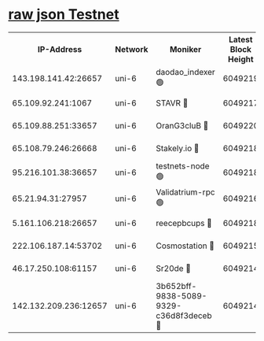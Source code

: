[raw json Testnet](https://rpc-check.junot.stavr.tech/junot/rpc-junot-result.json)
=


<table><tr><th>IP-Address</th><th>Network</th><th>Moniker</th><th>Latest Block Height</th><th>Earliest Block Height</th><th>Catching Up</th><th>Tx Index</th><th>Voting Power</th><th>Scan Time</th></tr><tr><td>143.198.141.42:26657</td><td>uni-6</td><td>daodao_indexer 🟢</td><td>6049219</td><td>1</td><td>False</td><td>off</td><td>0</td><td>2023-12-13T20:23:06.952990278UTC</td></tr><tr><td>65.109.92.241:1067</td><td>uni-6</td><td>STAVR 🔴</td><td>6049217</td><td>1138541</td><td>False</td><td>on</td><td>6047</td><td>2023-12-13T20:22:56.496117200UTC</td></tr><tr><td>65.109.88.251:33657</td><td>uni-6</td><td>OranG3cluB 🔴</td><td>6049220</td><td>1138541</td><td>False</td><td>on</td><td>11</td><td>2023-12-13T20:23:11.412079784UTC</td></tr><tr><td>65.108.79.246:26668</td><td>uni-6</td><td>Stakely.io 🔴</td><td>6049218</td><td>1570872</td><td>False</td><td>on</td><td>1254229</td><td>2023-12-13T20:22:57.502648752UTC</td></tr><tr><td>95.216.101.38:36657</td><td>uni-6</td><td>testnets-node 🟢</td><td>6049218</td><td>1615130</td><td>False</td><td>on</td><td>0</td><td>2023-12-13T20:22:59.912213676UTC</td></tr><tr><td>65.21.94.31:27957</td><td>uni-6</td><td>Validatrium-rpc 🟢</td><td>6049216</td><td>2943363</td><td>False</td><td>on</td><td>0</td><td>2023-12-13T20:22:52.000798332UTC</td></tr><tr><td>5.161.106.218:26657</td><td>uni-6</td><td>reecepbcups 🔴</td><td>6049218</td><td>4468422</td><td>False</td><td>on</td><td>105015</td><td>2023-12-13T20:22:57.148611897UTC</td></tr><tr><td>222.106.187.14:53702</td><td>uni-6</td><td>Cosmostation 🔴</td><td>6049215</td><td>5344501</td><td>False</td><td>on</td><td>110003</td><td>2023-12-13T20:22:49.592737740UTC</td></tr><tr><td>46.17.250.108:61157</td><td>uni-6</td><td>Sr20de 🔴</td><td>6049214</td><td>5727371</td><td>False</td><td>on</td><td>28</td><td>2023-12-13T20:22:43.848483536UTC</td></tr><tr><td>142.132.209.236:12657</td><td>uni-6</td><td>3b652bff-9838-5089-9329-c36d8f3deceb 🔴</td><td>6049214</td><td>6041280</td><td>False</td><td>on</td><td>157563</td><td>2023-12-13T20:22:48.210249451UTC</td></tr></table>